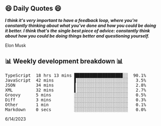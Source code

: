 ## 😄 Daily Quotes 😄

_**I think it's very important to have a feedback loop, where you're constantly thinking about what you've done and how you could be doing it better. I think that's the single best piece of advice: constantly think about how you could be doing things better and questioning yourself.**_

Elon Musk



## 📊 Weekly development breakdown 📊

<pre>TypeScript  18 hrs 13 mins ██████████████████▉░░  90.1%
JavaScript  42 mins        ▋░░░░░░░░░░░░░░░░░░░░   3.5%
JSON        34 mins        ▌░░░░░░░░░░░░░░░░░░░░   2.8%
XML         32 mins        ▌░░░░░░░░░░░░░░░░░░░░   2.7%
Groovy      5 mins         ░░░░░░░░░░░░░░░░░░░░░   0.5%
Diff        3 mins         ░░░░░░░░░░░░░░░░░░░░░   0.3%
Other       1 min          ░░░░░░░░░░░░░░░░░░░░░   0.1%
Markdown    0 secs         ░░░░░░░░░░░░░░░░░░░░░   0.0%</pre>

6/14/2023